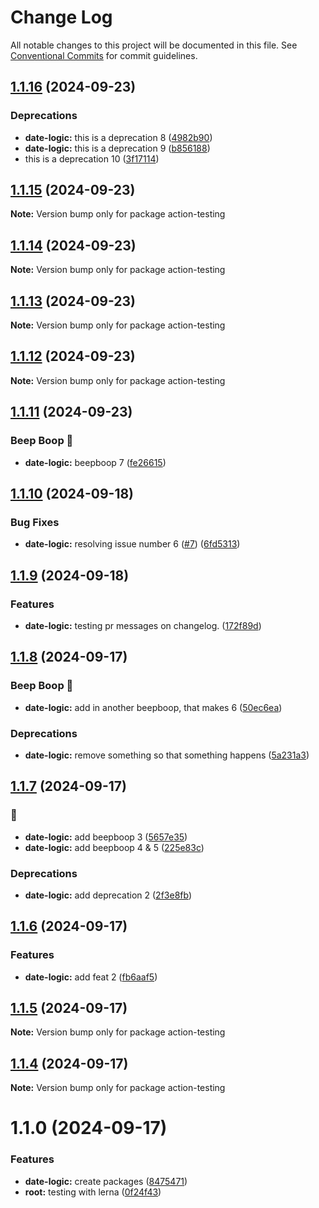 # Change Log

All notable changes to this project will be documented in this file.
See [Conventional Commits](https://conventionalcommits.org) for commit guidelines.

## [1.1.16](https://github.com/DitwanP/action-testing/compare/v1.1.15...v1.1.16) (2024-09-23)


### Deprecations

* **date-logic:** this is a deprecation 8 ([4982b90](https://github.com/DitwanP/action-testing/commit/4982b906d61ae83d88a52441ba9a2b0642ca7996))
* **date-logic:** this is a deprecation 9 ([b856188](https://github.com/DitwanP/action-testing/commit/b856188165497ddcf409af1d633862a5e46968c7))
* this is a deprecation 10 ([3f17114](https://github.com/DitwanP/action-testing/commit/3f17114c4b6db07fc8491a1e6d79510231fbcfee))



## [1.1.15](https://github.com/DitwanP/action-testing/compare/v1.1.14...v1.1.15) (2024-09-23)

**Note:** Version bump only for package action-testing





## [1.1.14](https://github.com/DitwanP/action-testing/compare/v1.1.13...v1.1.14) (2024-09-23)

**Note:** Version bump only for package action-testing





## [1.1.13](https://github.com/DitwanP/action-testing/compare/v1.1.12...v1.1.13) (2024-09-23)

**Note:** Version bump only for package action-testing





## [1.1.12](https://github.com/DitwanP/action-testing/compare/v1.1.11...v1.1.12) (2024-09-23)

**Note:** Version bump only for package action-testing





## [1.1.11](https://github.com/DitwanP/action-testing/compare/v1.1.10...v1.1.11) (2024-09-23)


### Beep Boop 🤖

* **date-logic:** beepboop 7 ([fe26615](https://github.com/DitwanP/action-testing/commit/fe2661562973c38b97d3fa40265cb4ad06319dbd))



## [1.1.10](https://github.com/DitwanP/action-testing/compare/v1.1.9...v1.1.10) (2024-09-18)


### Bug Fixes

* **date-logic:** resolving issue number 6 ([#7](https://github.com/DitwanP/action-testing/issues/7)) ([6fd5313](https://github.com/DitwanP/action-testing/commit/6fd531306d48f85f2edd4f68705e3586a8f8e906))



## [1.1.9](https://github.com/DitwanP/action-testing/compare/v1.1.8...v1.1.9) (2024-09-18)


### Features

* **date-logic:** testing pr messages on changelog. ([172f89d](https://github.com/DitwanP/action-testing/commit/172f89d642be06b4ae0e7ecf1506470a3fc34ce9))



## [1.1.8](https://github.com/DitwanP/action-testing/compare/v1.1.7...v1.1.8) (2024-09-17)


### Beep Boop 🤖

* **date-logic:** add in another beepboop, that makes 6 ([50ec6ea](https://github.com/DitwanP/action-testing/commit/50ec6eac8217687664a53c4673bb163a0fb4f697))


### Deprecations

* **date-logic:** remove something so that something happens ([5a231a3](https://github.com/DitwanP/action-testing/commit/5a231a31bccfde04b711f59cd105f2e95486ab0a))



## [1.1.7](https://github.com/DitwanP/action-testing/compare/v1.1.6...v1.1.7) (2024-09-17)


### 🤖

* **date-logic:** add beepboop 3 ([5657e35](https://github.com/DitwanP/action-testing/commit/5657e35d7984979eac32faeb26b3356a78d290d0))
* **date-logic:** add beepboop 4 & 5 ([225e83c](https://github.com/DitwanP/action-testing/commit/225e83c9e19cd57c133aa1e64530b0f13951dd79))


### Deprecations

* **date-logic:** add deprecation 2 ([2f3e8fb](https://github.com/DitwanP/action-testing/commit/2f3e8fb563915707199632814d78c58ffc55912d))



## [1.1.6](https://github.com/DitwanP/action-testing/compare/v1.1.5...v1.1.6) (2024-09-17)


### Features

* **date-logic:** add feat 2 ([fb6aaf5](https://github.com/DitwanP/action-testing/commit/fb6aaf57e394274c6aa4007845f4a3c6dec11f90))



## [1.1.5](https://github.com/DitwanP/action-testing/compare/v1.1.4...v1.1.5) (2024-09-17)

**Note:** Version bump only for package action-testing





## [1.1.4](https://github.com/DitwanP/action-testing/compare/v1.1.3...v1.1.4) (2024-09-17)

**Note:** Version bump only for package action-testing





# 1.1.0 (2024-09-17)


### Features

* **date-logic:** create packages ([8475471](https://github.com/DitwanP/action-testing/commit/847547140a521820632f2d3b1ac1249941dec848))
* **root:** testing with lerna ([0f24f43](https://github.com/DitwanP/action-testing/commit/0f24f434e7927ba29085d45c780e8fea2b532a61))
